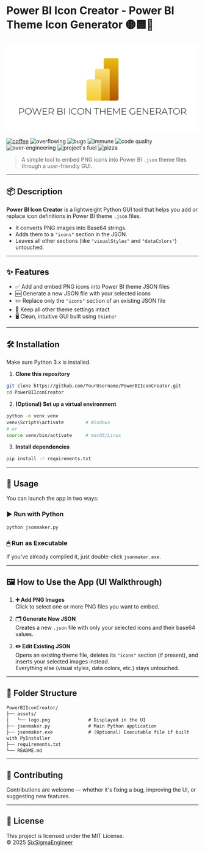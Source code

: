 # Power BI Icon Creator - Power BI Theme Icon Generator 🟡🟦🔺

![Logo](assets/logo.png)

[![coffee](https://img.shields.io/badge/☕-coffee-red)](https://buymeacoffee.com)
![overflowing](https://img.shields.io/badge/-overflowing-orange)
![bugs](https://img.shields.io/badge/-bugs-lightgrey)
![immune](https://img.shields.io/badge/-immune-brightgreen)
![code quality](https://img.shields.io/badge/code%20quality-undefined-yellowgreen)
![over-engineering](https://img.shields.io/badge/over--engineering-100%25-blue)
![project's fuel](https://img.shields.io/badge/project's-fuel-purple)
![pizza](https://img.shields.io/badge/-pizza-important)

> A simple tool to embed PNG icons into Power BI `.json` theme files through a user-friendly GUI.

---

## 📦 Description

**Power BI Icon Creator** is a lightweight Python GUI tool that helps you add or replace icon definitions in Power BI theme `.json` files.

- It converts PNG images into Base64 strings.
- Adds them to a `"icons"` section in the JSON.
- Leaves all other sections (like `"visualStyles"` and `"dataColors"`) untouched.

---

## ✨ Features

- ✅ Add and embed PNG icons into Power BI theme JSON files  
- 🆕 Generate a new JSON file with your selected icons  
- ✏️ Replace only the `"icons"` section of an existing JSON file  
- 🎨 Keep all other theme settings intact  
- 🖥️ Clean, intuitive GUI built using `tkinter`

---

## 🛠 Installation

Make sure Python 3.x is installed.

1. **Clone this repository**

```bash
git clone https://github.com/YourUsername/PowerBIIconCreator.git
cd PowerBIIconCreator
```

2. **(Optional) Set up a virtual environment**

```bash
python -m venv venv
venv\Scripts\activate        # Windows
# or
source venv/bin/activate     # macOS/Linux
```

3. **Install dependencies**

```bash
pip install -r requirements.txt
```

---

## 🚀 Usage

You can launch the app in two ways:

### ▶️ Run with Python

```bash
python jsonmaker.py
```

### 🖱 Run as Executable

If you've already compiled it, just double-click `jsonmaker.exe`.

---

## 🖼 How to Use the App (UI Walkthrough)

1. **➕ Add PNG Images**  
   Click to select one or more PNG files you want to embed.

2. **🗂 Generate New JSON**  
   Creates a new `.json` file with only your selected icons and their base64 values.

3. **✏️ Edit Existing JSON**  
   Opens an existing theme file, deletes its `"icons"` section (if present), and inserts your selected images instead.  
   Everything else (visual styles, data colors, etc.) stays untouched.

---

## 📁 Folder Structure

```
PowerBIIconCreator/
├── assets/
│   └── logo.png              # Displayed in the UI
├── jsonmaker.py              # Main Python application
├── jsonmaker.exe             # (Optional) Executable file if built with PyInstaller
├── requirements.txt
└── README.md
```

---

## 🤝 Contributing

Contributions are welcome — whether it's fixing a bug, improving the UI, or suggesting new features.

---

## 📜 License

This project is licensed under the MIT License.  
© 2025 [SixSigmaEngineer](https://github.com/SixSigmaEngineer)
